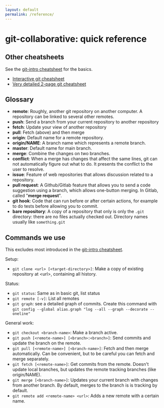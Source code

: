 ```yaml
---
layout: default
permalink: /reference/
---
```


# git-collaborative: quick reference

## Other cheatsheets

See the [git-intro
cheatsheet](https://coderefinery.github.io/git-intro/reference/) for
the basics.

* [Interactive git cheatsheet](http://www.ndpsoftware.com/git-cheatsheet.html)
* [Very detailed 2-page git
  cheatsheet](https://users.aalto.fi/~darstr1/cheatsheets/git-for-normal-people-cheatsheet_1.0.pdf)

## Glossary

* **remote**: Roughly, another git repository on another computer.  A
  repository can be linked to several other remotes.
* **push**: Send a branch from your current repository to another repository
* **fetch**: Update your view of another repository
* **pull**: Fetch (above) and then merge
* **origin**: Default name for a remote repository.
* **origin/NAME**: A branch name which represents a remote branch.
* **master**: Default name for main branch.
* **merge**: Combine the changes on two branches.
* **conflict**: When a merge has changes that affect the same lines,
  git can not automatically figure out what to do.  It presents the
  conflict to the user to resolve.
* **issue**: Feature of web repositories that allows discussion
  related to a repository.
* **pull request**: A Github/Gitlab feature that allows you to send a
  code suggestion using a branch, which allows one-button merging.  In
  Gitlab, called "**merge request**".
* **git hook**: Code that can run before or after certain actions, for
  example to do tests before allowing you to commit.
* **bare repository**: A copy of a repository that only is only the `.git`
  directory: there are no files actually checked out.  Directory names
  usually like `something.git`


## Commands we use

This excludes most introduced in the [git-intro
cheatsheet](https://coderefinery.github.io/git-intro/reference/).

Setup:

* `git clone <url> [<target-directory>]`: Make a copy of existing
  repository at &lt;url&gt;, containing all history.


Status:

* `git status`: Same as in basic git, list status
* `git remote [-v]`: List all remotes
* `git graph`: see a detailed graph of commits.  Create this command
  with `git config --global alias.graph "log --all --graph --decorate --oneline"`

General work:

* `git checkout <branch-name>`: Make a branch active.
* `git push [<remote-name>] [<branch>:<branch>]`: Send commits and
  update the branch on the remote.
* `git pull [<remote-name>] [<branch-name>]`: Fetch and then merge
  automatically.  Can be convenient, but to be careful you can fetch
  and merge separately.
* `git fetch [<remote-name>]`: Get commits from the remote.  Doesn't
  update local branches, but updates the remote tracking branches
  (like origin/NAME).
* `git merge [<branch-name>]`: Updates your current branch with
  changes from another branch.  By default, merges to the branch is is
  tracking by default.
* `git remote add <remote-name> <url>`: Adds a new remote with a
  certain name.

